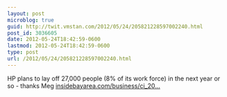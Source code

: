 ```yaml
---
layout: post
microblog: true
guid: http://twit.vmstan.com/2012/05/24/205821228597002240.html
post_id: 3036605
date: 2012-05-24T18:42:59-0600
lastmod: 2012-05-24T18:42:59-0600
type: post
url: /2012/05/24/205821228597002240.html
---
```

HP plans to lay off 27,000 people (8% of its work force) in the next year or so - thanks Meg <a href="http://www.insidebayarea.com/business/ci_20692303/hewlett-packard-cut-27000-jobs-hp-earnings-layoffs-sales-profit-drop">insidebayarea.com/business/ci_20…</a>
